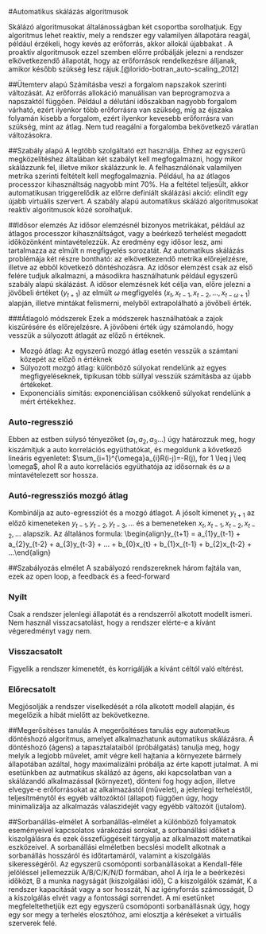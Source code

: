 #Automatikus skálázás algoritmusok

Skálázó algoritmusokat általánosságban két csoportba sorolhatjuk. Egy algoritmus lehet reaktív, mely a rendszer egy valamilyen állapotára reagál, például érzékeli, hogy kevés az erőforrás, akkor allokál újabbakat . A proaktív algoritmusok ezzel szemben előrre próbálják jelezni a rendszer elkövetkezendő állapotát, hogy az erőforrások rendelkezésre álljanak, amikor később szükség lesz rájuk.[@lorido-botran_auto-scaling_2012]

##Ütemterv alapú
Számításba veszi a forgalom napszakok szerinti változását. Az erőforrás allokáció manuálisan van beprogramozva a napszaktól függően. Például a délutáni időszakban nagyobb forgalom várható, ezért ilyenkor több erőforrásra van szükség, míg az éjszaka folyamán kisebb a forgalom, ezért ilyenkor kevesebb erőforrásra van szükség, mint az átlag. Nem tud reagálni a forgalomba bekövetkező váratlan változásokra.

##Szabály alapú
A legtöbb szolgáltató ezt használja. Ehhez az egyszerű megközelítéshez általában két szabályt kell megfogalmazni, hogy mikor skálázzunk fel, illetve mikor skálázzunk le. A felhasználónak valamilyen metrika szerinti feltételt kell megfogalmaznia. Például, ha az átlagos processzor kihasználtság nagyobb mint 70%. Ha a feltétel teljesült, akkor automatikusan triggerelődik az előrre definiált skálázási akció: elindít egy újabb virtuális szervert. A szabály alapú automatikus skálázó algoritmusokat reaktív algoritmusok közé sorolhatjuk.

##Idősor elemzés
Az idősor elemzésnél bizonyos metrikákat, például az átlagos processzor kihasználtságot, vagy a beérkező terhelést megadott időközönként mintavételezzük. Az eredmény egy idősor lesz, ami tartalmazza az elmúlt n megfigyelés sorozatát. Az automatikus skálázás problémája két részre bontható: az elkövetkezendő metrika előrejelzésre, illetve az ebből következő döntéshozásra. Az idősor elemzést csak az első felére tudjuk alkalmazni, a másodikra használhatunk például egyszerű szabály alapú skálázást.
A idősor elemzésnek két célja van, előre jelezni a jövőbeli értéket ($y_{t+1}$) az elmúlt $\omega$ megfigyelés ($x_t, x_{t-1}, x_{t-2}, ..., x_{t-\omega+1}$) alapján, illetve mintákat felismerni, melyből extrapolálható a jövőbeli érték.

###Átlagoló módszerek
Ezek a módszerek használhatóak a zajok kiszűrésére és előrejelzésre. A jövőbeni érték úgy számolandó, hogy vesszük a súlyozott átlagát az előző n értéknek.

* Mozgó átlag: Az egyszerű mozgó átlag esetén vesszük a számtani közepét az előző n értéknek
* Súlyozott mozgó átlag: különböző súlyokat rendelünk az egyes megfigyeléseknek, tipikusan több súllyal vesszük számításba az újabb értékeket. 
* Exponenciális simítás: exponenciálisan csökkenő súlyokat rendelünk a mért értékekhez.
  
### Auto-regresszió 
Ebben az estben súlysó tényezőket ($a_{1}, a_{2}, a_{3}...$) úgy határozzuk meg, hogy kiszámítjuk a auto korrelációs együthatókat, és megoldunk a következő lineáris egyenletet: $\sum_{i=1}^{\omega}a_{i}R(i-j)=-R(j), for 1 \leq j \leq \omega$, ahol R a auto korrelációs együthatója az idősornak és $\omega$ a mintavételezett sor hossza. 

### Autó-regressziós mozgó átlag
Kombinálja az auto-egressziót és a mozgó átlagot. A jósolt kimenet $y_{t+1}$ az előző kimeneteken $y_{t-1}, y_{t-2}, y_{t-3}, ...$ és a bemeneteken $x_t, x_{t-1}, x_{t-2}, x_{t-2}, ...$ alapszik. Az általános formula: \begin{align}y_{t+1} = a_{1}y_{t-1} + a_{2}y_{t-2} + a_{3}y_{t-3} + ... + b_{0}x_{t} + b_{1}x_{t-1} + b_{2}x_{t-2} + ...\end{align}

##Szabályozás elmélet
A szabályozó rendszereknek három fajtála van, ezek az open loop, a feedback és a feed-forward

### Nyílt
Csak a rendszer jelenlegi állapotát és a rendszerről alkotott modellt ismeri. Nem használ visszacsatolást, hogy a rendszer elérte-e a kívánt végeredményt vagy nem.

### Visszacsatolt
Figyelik a rendszer kimenetét, és korrigálják a kívánt céltól való eltérést.

### Előrecsatolt
Megjósolják a rendszer viselkedését a róla alkotott modell alapján, és megelőzik a hibát mielőtt az bekövetkezne.

##Megerősítéses tanulás
A megerősítéses tanulás egy automatikus döntéshozó algoritmus, amelyet alkalmazhatunk automatikus skálázásra. A döntéshozó (ágens) a tapasztalataiból (próbálgatás) tanulja meg, hogy melyik a legjobb művelet, amit végre kell hajtania a környezete bármely állapotában azáltal, hogy maximalizálni próbálja az érte kapott jutalmat. A mi esetünkben az autmatikus skálázó az ágens, aki kapcsolatban van a skálázandó alkalmazással (környezet), dönteni fog hogy adjon, illetve elvegye-e erőforrásokat az alkalmazástól (művelet), a jelenlegi terheléstől, teljesítménytől és egyéb változóktól (állapot) függően úgy, hogy minimalizálja az alkalmazás válaszidejét vagy egyébb változóit (jutalom).

##Sorbanállás-elmélet
A sorbanállás-elmélet a különböző folyamatok eseményeivel kapcsolatos várakozási sorokat, a sorbanállási időket a kiszolgálásra és ezek összefüggéseit tárgyalja az alkalmazott matematikai eszközeivel. A sorbanállási elméletben becslési modellt alkotnak a sorbanállás hosszáról és időtartamáról, valamint a kiszolgálás sikerességéről. Az egyszerű csomóponti sorbanállásokat a Kendall-féle jelöléssel jellemezzük A/B/C/K/N/D formában, ahol A írja le a beérkezési időközt, B a munka nagyságát (kiszolgálási idő), C a kiszolgálók számát, K a rendszer kapacitását vagy a sor hosszát, N az igényforrás számosságát, D a kiszolgálás elvét vagy a fontossági sorrendet.
A mi esetünket megfeleltethetjük ezt egy egyszerű csomóponti sorbanállásnak úgy, hogy egy sor megy a terhelés elosztóhoz, ami elosztja a kéréseket a virtuális szerverek felé.
